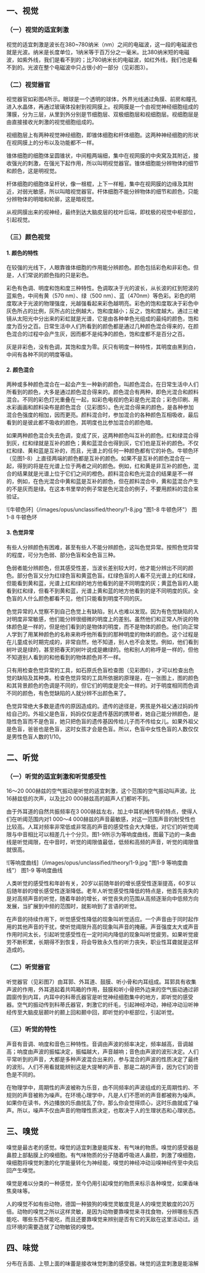 
## 一、视觉

### （一）视觉的适宜刺激

视觉的适宜刺激是波长在380~780纳米（nm）之间的电磁波，这一段的电磁波也就是光波。纳米是长度单位，1纳米等于百万分之一毫米。比380纳米短的电磁波，如紫外线，我们是看不到的；比780纳米长的电磁波，如红外线，我们也是看不到的。光波在整个电磁波中只占很小的一部分（见彩图3）。

### （二）视觉器官

视觉器官如彩图4所示。眼球是一个透明的球体，外界光线通过角膜、前房和瞳孔进入水晶体，再通过玻璃体投射到视网膜上。视网膜是一个由视觉神经细胞组成的薄膜，分为三层，从里到外分别是节细胞层、双极细胞层和视细胞层。视细胞层是由直接接收光刺激的视觉细胞组成的。

视细胞层上有两种视觉神经细胞，即锥体细胞和杆体细胞。这两种神经细胞的形状在视网膜上的分布以及功能都不一样。

锥体细胞的细胞体呈圆锥状，中间粗两端细，集中在视网膜的中央窝及其附近，接收强光的刺激，在强光下起作用，所以叫明视觉器官。锥体细胞能分辨物体的细节和颜色，这是明视觉。

杆体细胞的细胞体呈杆状，像一根棍，上下一样粗，集中在视网膜的边缘及其附近，对弱光敏感，所以叫暗视觉器官。杆体细胞不能分辨物体的细节和颜色，只能分辨物体的明暗和轮廓，这是暗视觉。

从视网膜出来的视神经，最终到达大脑皮层的枕叶后端，即枕极的视觉中枢部位，引起视觉。

### （三）颜色视觉

#### 1. 颜色的特性

在较强的光线下，人眼靠锥体细胞的作用能分辨颜色。颜色包括彩色和非彩色。但是，人们常说的颜色指的只是彩色。

彩色有色调、明度和饱和度三种特性。色调取决于光的波长，从长波的红到短波的蓝紫色，中间有黄（570 nm）、绿（500 nm）、蓝（470nm）等色彩。彩色的明度取决于光波的物理强度，光越强看起来彩色越明亮。彩色的饱和度取决于彩色中灰色所占的比例，灰所占的比例越大，饱和度越小；反之，饱和度越大。通过三棱镜从太阳光中分出来的彩虹就是光谱，它是由各种单色光组成的最纯的颜色，饱和度为百分之百。日常生活中人们所看到的颜色都是通过几种颜色混合得来的，在颜色混合的过程中会产生灰，因而都不是纯净的颜色，饱和度都不是百分之百。

灰是非彩色，没有色调，其饱和度为零。灰只有明度一种特性，其明度由黑到白，中间有各种不同的明度等级。

#### 2. 颜色混合

两种或多种颜色混合在一起会产生一种新的颜色，叫颜色混合。在日常生活中人们所看到的颜色，大多是通过颜色混合得来的。颜色混合有两种，即色光混合和颜料混合。不同的彩色灯光重叠在一起，如彩色电视的色彩是色光混合；彩色印刷、用水彩画画和颜料染布是颜色混合（见彩图5）。色光混合得来的颜色，是各种参加混合色强度的相加，因而更亮。颜料混合时，参加混合的各种颜色互相吸收，最后看到的是彼此都不吸收的颜色，其明度也比参加混合的颜色暗。

如果两种颜色混合失去色调，变成了灰，这两种颜色叫互补的颜色。红和绿混合得到灰，红和绿就是互补的颜色；黄和蓝混合也得到灰，它们也是互补的颜色。不仅红和绿、黄和蓝是互补的，而且，光谱上的任何一种颜色都有它的补色。牛顿色环（见图1-8）上直径两端的颜色都是互补的颜色。如果不是互补的颜色混合在一起，得到的将是在光谱上位于两者之间的颜色。例如，红和黄是非互补的颜色，混合的结果就是光谱上位于它们之间的橙色。颜料混合和色光混合的结果是不一样的，例如，在色光混合中黄和蓝是互补的颜色，但在颜料混合中，黄和蓝混合产生的不是灰而是绿。在这本书里举的例子常是色光混合的例子，不要用颜料的混合来验证。

![牛顿色环]（/images/opus/unclassified/theory/1-8.jpg "图1-8 牛顿色环"）
图1-8 牛顿色环

#### 3. 色觉异常

有些人分辨颜色有困难，甚至有些人不能分辨颜色，这叫色觉异常。按照色觉异常的程度，可分为色弱、部分色盲和全色盲三种。

色弱者能分辨颜色，但其感受性差，当波长差别较大时，他才能分辨出不同的颜色。部分色盲又分为红绿色盲和黄蓝色盲。红绿色盲的人看不见光谱上的红和绿，但能看到黄和蓝，光谱上红和绿的地方他看到的是不同明度的灰；黄蓝色盲的人能看到红和绿，但看不到黄和蓝，光谱上黄和蓝的地方他看到的是不同明度的灰。全色盲的人什么颜色都看不见，他们只能看到明度不同的灰。

色觉异常的人觉察不到自己色觉上有缺陷，别人也难以发现。因为有色觉缺陷的人对明度非常敏感，他们能分辨很细微的明度上的差别。虽然他们和正常人所说的物体颜色是一样的，但是他们看到的是物体的明度，而不是物体的颜色。他们向正常人学到了用某种颜色的名称来称呼他所看到的那种明度的物体的颜色。这个过程是在儿童成长时期完成的，非常自然，他不知道，别人也不会发觉。例如，他们看到树叶说是绿的，甚至把春天的树叶说成是嫩绿的。他和别人的称呼是一样的，但他不知道别人看到的和他看到的物体颜色并不一样。

只有用检查色觉异常的工具，如石原氏色盲检查图（见彩图6），才可以检查出色觉的缺陷及其种类。检查色觉异常的工具所依据的原理是，在一张图上，图的颜色和其背景颜色的色调是不同的，但它们的明度是完全一样的。对于明度相同而色调不同的颜色，有色觉缺陷的人就分辨不出颜色来了。

色觉异常绝大多数是遗传的原因造成的。遗传的途径是，男孩是外祖父通过妈妈传给自己的。外祖父是色盲，妈妈仅仅是遗传基因的携带者，她自己能分辨颜色，是隐性色盲而不是色盲，她只把色盲的遗传基因传给儿子而不传给女儿。如果外祖父是色盲，爸爸也是色盲，这时女孩才会是色盲。所以，色盲中女性色盲的人数仅仅是男性色盲人数的1/10。

## 二、听觉

### （一）听觉的适宜刺激和听觉感受性

16～20 000赫兹的空气振动是听觉的适宜刺激，这个范围的空气振动叫声波。比16赫兹低的次声，以及比20 000赫兹高的超声人们都听不到。

由于外耳道的自然共振频率在3 000赫兹左右，加上中耳机械传导的特点，使得人们在听阈范围内对1 000～4 000赫兹的声音最敏感，对这一范围声音的耐受性也比较高。人耳对频率非常低或非常高的声音的感受性会大大降低，对它们的听觉阈限与中音相比可以相差几十个分贝。图1-9所示为等响度曲线，图最下边的一条曲线是听觉阈限，在中音时，听觉的阈限值最低，低频和高频的声音，听觉的阈限值就很高。

![等响度曲线]（/images/opus/unclassified/theory/1-9.jpg "图1-9 等响度曲线"）
图1-9 等响度曲线

人类听觉的感受性和年龄有关，20岁以前随年龄的增长感受性逐渐提高，60岁以后随年龄的增长感受性逐渐降低。老年人听觉感受性降低的特点是，他首先丧失的是对高频声音的听觉，随着年龄的增长，听觉丧失的范围从高频逐渐向中低频方向发展，当扩展到中频的范围时，就影响到了言语的听觉。

在声音的持续作用下，听觉感受性降低的现象叫听觉适应。一个声音由于同时起作用的其他声音的干扰，使听觉阈限升高的现象叫声音的掩蔽。声音强度太大或声音作用时间太长，引起听觉感受性在一定时间内降低的现象叫听觉疲劳。如果听觉疲劳不断积累，长期得不到恢复，将会导致永久性的听力丧失，职业性耳聋就是这样造成的。

### （二）听觉器官

听觉器官（见彩图7）由耳郭、外耳道、鼓膜、听小骨和内耳组成。耳郭具有收集声波的作用，外耳道起着共鸣箱的作用，鼓膜和听小骨把外边来的空气振动通过卵圆窗传到内耳，内耳中的科蒂氏器官是听觉神经细胞集中的地方，即听觉的感受器。空气的振动传到科蒂氏器官，刺激它的纤毛，引起神经冲动，神经冲动沿听神经传至大脑皮层颞叶的颞上回和颞中回，即听觉的中枢部位，引起听觉。

### （三）听觉的特性

声音有音调、响度和音色三种特性。音调由声波的频率决定，频率越高，音调越高；响度由声波的振幅决定，振幅越大，声音越响；音色由声波的波形决定。人们平常听到的声音，大都是多种声波混合出来的，参与混合的声波的性质决定了最终的波形。人们不用看就能辨别这是大提琴的声音、那是二胡的声音，因为它们的音色是不同的。

在物理学中，周期性的声波被称为乐音，由不同频率的声波组成的无周期性的、不规则的声音被称为噪声。在环境心理学中，凡是人们不愿听的声音都被称为噪声。如果你在读书，外边播放的乐曲扰乱了你，那么你会觉得烦心，这时乐曲就成了噪声。所以，噪声不仅由声音的物理性质决定，也取决于人的生理状态和心理状态。

## 三、嗅觉

嗅觉是最古老的感觉。嗅觉的适宜刺激是能挥发、有气味的物质。嗅觉的感受器是鼻腔上部黏膜上的嗅细胞。有气味物质的分子随着呼吸进人鼻腔，刺激了嗅细胞，嗅细胞将嗅觉刺激的化学能量转化为神经能，嗅觉的神经冲动沿嗅神经传至中央后回产生嗅觉。

嗅觉是难以分类的一种感觉，至今仍用引起嗅觉的物质来标示各种嗅觉，如果香味焦臭味等。

人的嗅觉不如有些动物，德国一种狼狗的嗅觉灵敏度竞是人的嗅觉灵敏度的20万倍。动物的嗅觉之所以这样灵敏，是因为动物要靠嗅觉来寻找食物，分辨哪些东西能吃、哪些东西不能吃，而且还要靠嗅觉来辨别是否有它的天敌在这里活动过。适应环境的需要造就了动物敏锐的嗅觉。

## 四、味觉

分布在舌面、上颚上面的味蕾是接收味觉刺激的感受器。味觉的适宜刺激是能溶解
